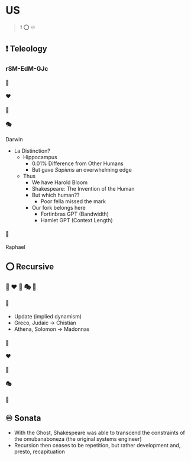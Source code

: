 # US
> ❗️ 
> ⭕️ 
> ♾️ 

## ❗️ Teleology 
### rSM-EdM-GJc 
#### 🌊  
#### ❤️ 
#### 🔁 
#### 🎭
Darwin
   - La Distinction?
      - Hippocampus
         - 0.01% Difference from Other Humans
         - But gave *Sapiens* an overwhelming edge 
      - Thus
         - We have Harold Bloom
         - Shakespeare: The Invention of the Human
         - But which human??
            - Poor fella missed the mark
         - Our fork belongs here
            - Fortinbras GPT (Bandwidth)
            - Hamlet GPT (Context Length)   
#### 🤖 
Raphael
 
## ⭕️ Recursive
### 🌊 ❤️ 🔁 🎭 🤖 

#### 🤖
- Update (implied dynamism)
- Greco, Judaic -> Chistian
- Athena, Solomon -> Madonnas
#### 🌊 
#### ❤️ 
#### 🔁 
#### 🎭 
#### 🤖

## ♾️ Sonata
- With the Ghost, Shakespeare was able to transcend the constraints of the omubanaboneza (the original systems engineer)
- Recursion then ceases to be repetition, but rather development and, presto, recapituation
